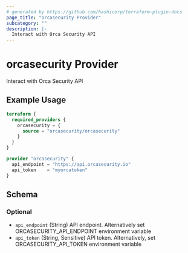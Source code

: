 ```yaml
---
# generated by https://github.com/hashicorp/terraform-plugin-docs
page_title: "orcasecurity Provider"
subcategory: ""
description: |-
  Interact with Orca Security API
---
```


# orcasecurity Provider

Interact with Orca Security API

## Example Usage

```terraform
terraform {
  required_providers {
    orcasecurity = {
      source = "orcasecurity/orcasecurity"
    }
  }
}

provider "orcasecurity" {
  api_endpoint = "https://api.orcasecurity.io"
  api_token    = "myorcatoken"
}
```

<!-- schema generated by tfplugindocs -->
## Schema

### Optional

- `api_endpoint` (String) API endpoint. Alternatively set ORCASECURITY_API_ENDPOINT environment variable
- `api_token` (String, Sensitive) API token. Alternatively, set ORCASECURITY_API_TOKEN environment variable
